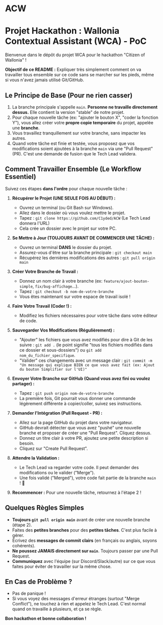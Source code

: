 # ACW


# Projet Hackathon : Wallonia Contextual Assistant (WCA) - PoC

Bienvenue dans le dépôt du projet WCA pour le hackathon "Citizen of Wallonia" !

**Objectif de ce README :** Expliquer très simplement comment on va travailler tous ensemble sur ce code sans se marcher sur les pieds, même si vous n'avez jamais utilisé Git/GitHub.

## Le Principe de Base (Pour ne rien casser)

1.  La branche principale s'appelle `main`. **Personne ne travaille directement dessus.** Elle contient la version "stable" de notre projet.
2.  Pour chaque nouvelle tâche (ex: "ajouter le bouton X", "coder la fonction Y"), vous allez créer votre **propre copie temporaire** du projet, appelée une **branche**.
3.  Vous travaillez tranquillement sur votre branche, sans impacter les autres.
4.  Quand votre tâche est finie et testée, vous proposez que vos modifications soient ajoutées à la branche `main` via une "Pull Request" (PR). C'est une demande de fusion que le Tech Lead validera.

## Comment Travailler Ensemble (Le Workflow Essentiel)

Suivez ces étapes **dans l'ordre** pour chaque nouvelle tâche :

1.  **Récupérer le Projet (UNE SEULE FOIS AU DÉBUT) :**
    * Ouvrez un terminal (ou Git Bash sur Windows).
    * Allez dans le dossier où vous voulez mettre le projet.
    * Tapez : `git clone https://github.com/C1yded/ACW` (Le Tech Lead donnera l'URL)
    * Cela crée un dossier avec le projet sur votre PC.

2.  **Se Mettre à Jour (TOUJOURS AVANT DE COMMENCER UNE TÂCHE) :**
    * Ouvrez un terminal **DANS** le dossier du projet.
    * Assurez-vous d'être sur la branche principale : `git checkout main`
    * Récupérez les dernières modifications des autres : `git pull origin main`

3.  **Créer Votre Branche de Travail :**
    * Donnez un nom clair à votre branche (ex: `feature/ajout-bouton-simple`, `fix/bug-affichage`...).
    * Tapez : `git checkout -b nom-de-votre-branche`
    * Vous êtes maintenant sur votre espace de travail isolé !

4.  **Faire Votre Travail (Coder !) :**
    * Modifiez les fichiers nécessaires pour votre tâche dans votre éditeur de code.

5.  **Sauvegarder Vos Modifications (Régulièrement) :**
    * "Ajouter" les fichiers que vous avez modifiés pour dire à Git de les suivre : `git add .` (le point signifie "tous les fichiers modifiés dans ce dossier et sous-dossiers") ou `git add nom_du_fichier_specifique`.
    * "Valider" ces changements avec un message clair : `git commit -m "Un message qui explique BIEN ce que vous avez fait (ex: Ajout du bouton Simplifier sur l'UI)"`

6.  **Envoyer Votre Branche sur GitHub (Quand vous avez fini ou voulez partager) :**
    * Tapez : `git push origin nom-de-votre-branche`
    * La première fois, Git pourrait vous donner une commande légèrement différente à copier/coller, suivez ses instructions.

7.  **Demander l'Intégration (Pull Request - PR) :**
    * Allez sur la page GitHub du projet dans votre navigateur.
    * GitHub devrait détecter que vous avez "pushé" une nouvelle branche et proposer de créer une "Pull Request". Cliquez dessus.
    * Donnez un titre clair à votre PR, ajoutez une petite description si besoin.
    * Cliquez sur "Create Pull Request".

8.  **Attendre la Validation :**
    * Le Tech Lead va regarder votre code. Il peut demander des modifications ou le valider ("Merge").
    * Une fois validé ("Merged"), votre code fait partie de la branche `main` ! 🎉

9.  **Recommencer :** Pour une nouvelle tâche, retournez à l'étape 2 !

## Quelques Règles Simples

* **Toujours `git pull origin main`** avant de créer une nouvelle branche (étape 2).
* Faites des **petites branches** pour des **petites tâches**. C'est plus facile à gérer.
* Écrivez des **messages de commit clairs** (en français ou anglais, soyons cohérents).
* **Ne poussez JAMAIS directement sur `main`**. Toujours passer par une Pull Request.
* **Communiquez** avec l'équipe (sur Discord/Slack/autre) sur ce que vous faites pour éviter de travailler sur la même chose.

## En Cas de Problème ?

* Pas de panique !
* Si vous voyez des messages d'erreur étranges (surtout "Merge Conflict"), ne touchez à rien et appelez le Tech Lead. C'est normal quand on travaille à plusieurs, et ça se règle.

**Bon hackathon et bonne collaboration !**
